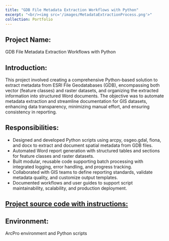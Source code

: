 ```yaml
---
title: "GDB File Metadata Extraction Workflows with Python"
excerpt: "<br/><img src='/images/MetadataExtractionProcess.png'>"      
collection: Portfolio
---
```



## Project Name: 
GDB File Metadata Extraction Workflows with Python


## Introduction: 
This project involved creating a comprehensive Python-based solution to extract metadata from ESRI File Geodatabases (GDB), encompassing both vector (feature classes) and raster datasets, and organizing the extracted information into structured Word documents. 
The objective was to automate metadata extraction and streamline documentation for GIS datasets, enhancing data transparency, minimizing manual effort, and ensuring consistency in reporting.



## Responsibilities: 
- Designed and developed Python scripts using arcpy, osgeo.gdal, fiona, and docx to extract and document spatial metadata from GDB files.
- Automated Word report generation with structured tables and sections for feature classes and raster datasets.
- Built modular, reusable code supporting batch processing with integrated logging, error handling, and progress tracking.
- Collaborated with GIS teams to define reporting standards, validate metadata quality, and customize output templates.
- Documented workflows and user guides to support script maintainability, scalability, and production deployment.

## <a href="/_pages/ExtractVectorRasterMetadataWithLogsEmail.html">Project source code with instructions:</a>


## Environment: 
ArcPro environment and Python scripts


